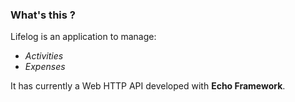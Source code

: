 ### What's this ?
Lifelog is an application to manage:

* *Activities*
* *Expenses*

It has currently a Web HTTP API developed with **Echo Framework**.
